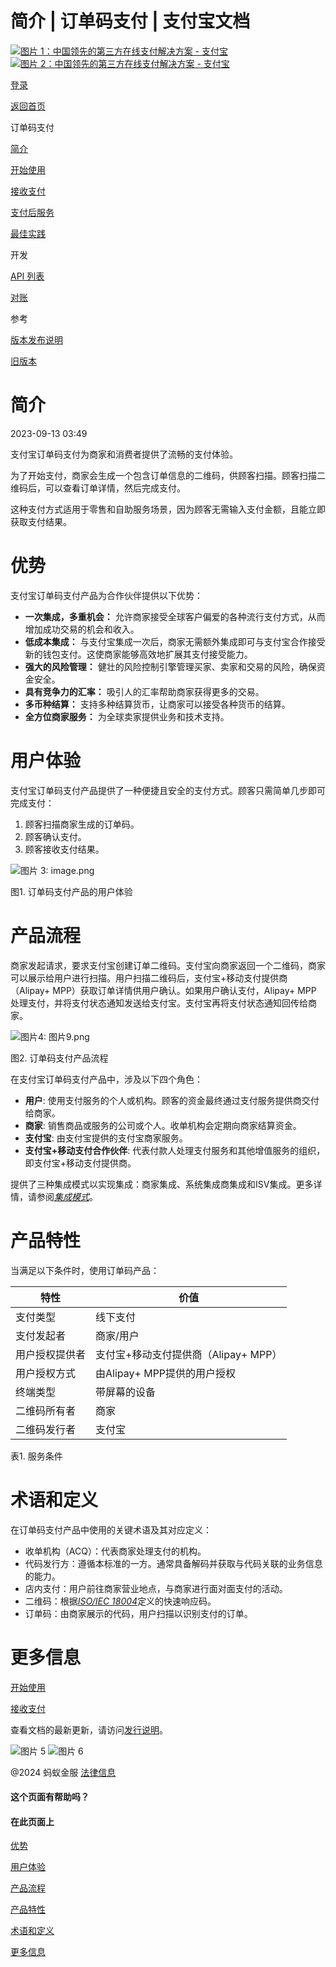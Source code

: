 简介 | 订单码支付 | 支付宝文档
===============

[![ 图片 1：中国领先的第三方在线支付解决方案 - 支付宝](https://ac.alipay.com/storage/2024/3/26/d66c43c0-440d-4c97-9976-f2028a2c8c5e.svg)![ 图片 2：中国领先的第三方在线支付解决方案 - 支付宝](https://ac.alipay.com/storage/2024/3/26/a48bd336-aea0-4f16-bf83-616eacbb4434.svg)](/docs/)

[登录](https://global.alipay.com/ilogin/account_login.htm?goto=https%3A%2F%2Fglobal.alipay.com%2Fdocs%2Fac%2Fams_oc%2Fintroduction)

[返回首页](../../)

订单码支付

[简介](/docs/ac/ams_oc/introduction)

[开始使用](/docs/ac/ams_oc/start)

[接收支付](/docs/ac/ams_oc/acceptpayment)

[支付后服务](/docs/ac/ams_oc/postpayment)

[最佳实践](/docs/ac/ams_oc/bp)

开发

[API 列表](/docs/ac/ams_oc/apilist)

[对账](/docs/ac/ams_oc/reconcile)

参考

[版本发布说明](/docs/ac/ams_oc/releasenotes)

[旧版本](/docs/ac/ams_oc/legacyv)

简介
============

2023-09-13 03:49

支付宝订单码支付为商家和消费者提供了流畅的支付体验。

为了开始支付，商家会生成一个包含订单信息的二维码，供顾客扫描。顾客扫描二维码后，可以查看订单详情，然后完成支付。

这种支付方式适用于零售和自助服务场景，因为顾客无需输入支付金额，且能立即获取支付结果。

优势
========

支付宝订单码支付产品为合作伙伴提供以下优势：

*   **一次集成，多重机会：** 允许商家接受全球客户偏爱的各种流行支付方式，从而增加成功交易的机会和收入。
*   **低成本集成：** 与支付宝集成一次后，商家无需额外集成即可与支付宝合作接受新的钱包支付。这使商家能够高效地扩展其支付接受能力。
*   **强大的风险管理：** 健壮的风险控制引擎管理买家、卖家和交易的风险，确保资金安全。
*   **具有竞争力的汇率：** 吸引人的汇率帮助商家获得更多的交易。
*   **多币种结算：** 支持多种结算货币，让商家可以接受各种货币的结算。
*   **全方位商家服务：** 为全球卖家提供业务和技术支持。

用户体验
===============

支付宝订单码支付产品提供了一种便捷且安全的支付方式。顾客只需简单几步即可完成支付：

1.  顾客扫描商家生成的订单码。
2.  顾客确认支付。
3.  顾客接收支付结果。

![图片 3: image.png](https://idocs-assets.marmot-cloud.com/storage/idocs87c36dc8dac653c1/1592969439794-17ca4d38-c07a-4c62-8060-56a80246826e.png)

图1. 订单码支付产品的用户体验

产品流程
============

商家发起请求，要求支付宝创建订单二维码。支付宝向商家返回一个二维码，商家可以展示给用户进行扫描。用户扫描二维码后，支付宝+移动支付提供商（Alipay+ MPP）获取订单详情供用户确认。如果用户确认支付，Alipay+ MPP 处理支付，并将支付状态通知发送给支付宝。支付宝再将支付状态通知回传给商家。

![图片4: 图片9.png](https://idocs-assets.marmot-cloud.com/storage/idocs87c36dc8dac653c1/1630565289008-81891ed8-bbc6-4f7c-af42-3d3feb490c68.png)

图2. 订单码支付产品流程

在支付宝订单码支付产品中，涉及以下四个角色：

*   **用户**: 使用支付服务的个人或机构。顾客的资金最终通过支付服务提供商交付给商家。
*   **商家**: 销售商品或服务的公司或个人。收单机构会定期向商家结算资金。
*   **支付宝**: 由支付宝提供的支付宝商家服务。
*   **支付宝+移动支付合作伙伴**: 代表付款人处理支付服务和其他增值服务的组织，即支付宝+移动支付提供商。

提供了三种集成模式以实现集成：商家集成、系统集成商集成和ISV集成。更多详情，请参阅[_集成模式_](https://global.alipay.com/doc/ams_oc/intmode)。

产品特性
==========

当满足以下条件时，使用订单码产品：


| **特性** | **价值** |
| --- | --- |
| 支付类型 | 线下支付 |
| 支付发起者 | 商家/用户 |
| 用户授权提供者 | 支付宝+移动支付提供商（Alipay+ MPP） |
| 用户授权方式 | 由Alipay+ MPP提供的用户授权 |
| 终端类型 | 带屏幕的设备 |
| 二维码所有者 | 商家 |
| 二维码发行者 | 支付宝 |


表1. 服务条件

术语和定义
==========

在订单码支付产品中使用的关键术语及其对应定义：

*   收单机构（ACQ）：代表商家处理支付的机构。
*   代码发行方：遵循本标准的一方。通常具备解码并获取与代码关联的业务信息的能力。
*   店内支付：用户前往商家营业地点，与商家进行面对面支付的活动。
*   二维码：根据[_ISO/IEC 18004_](https://www.iso.org/standard/62021.html)定义的快速响应码。
*   订单码：由商家展示的代码，用户扫描以识别支付的订单。

更多信息
==========

[开始使用](https://global.alipay.com/docs/ac/ams_oc/start)

[接收支付](https://global.alipay.com/docs/ac/ams_oc/acceptpayment)

查看文档的最新更新，请访问[发行说明](https://global.alipay.com/docs/releasenotes)。

![图片 5](https://ac.alipay.com/storage/2021/5/20/19b2c126-9442-4f16-8f20-e539b1db482a.png) ![图片 6](https://ac.alipay.com/storage/2021/5/20/e9f3f154-dbf0-455f-89f0-b3d4e0c14481.png)

@2024 蚂蚁金服 [法律信息](https://global.alipay.com/docs/ac/platform/membership)

#### 这个页面有帮助吗？

#### 在此页面上

[优势](#nLf1i "优势")

[用户体验](#6nnxD "用户体验")

[产品流程](#cwR5x "产品流程")

[产品特性](#MBkiM "产品特性")

[术语和定义](#GgxiV "术语和定义")

[更多信息](#JzDEE "更多信息")